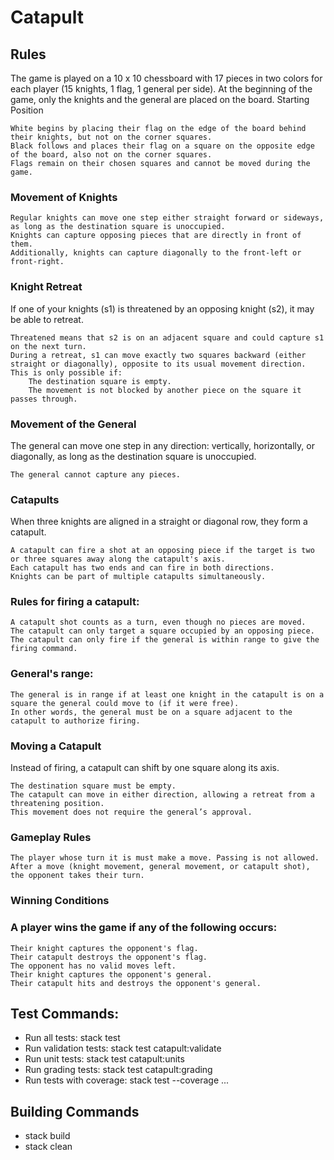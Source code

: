 # Catapult
## Rules

The game is played on a 10 x 10 chessboard with 17 pieces in two colors for each player (15 knights, 1 flag, 1 general per side). At the beginning of the game, only the knights and the general are placed on the board.
Starting Position

    White begins by placing their flag on the edge of the board behind their knights, but not on the corner squares.
    Black follows and places their flag on a square on the opposite edge of the board, also not on the corner squares.
    Flags remain on their chosen squares and cannot be moved during the game.

### Movement of Knights

    Regular knights can move one step either straight forward or sideways, as long as the destination square is unoccupied.
    Knights can capture opposing pieces that are directly in front of them.
    Additionally, knights can capture diagonally to the front-left or front-right.

### Knight Retreat

If one of your knights (s1) is threatened by an opposing knight (s2), it may be able to retreat.

    Threatened means that s2 is on an adjacent square and could capture s1 on the next turn.
    During a retreat, s1 can move exactly two squares backward (either straight or diagonally), opposite to its usual movement direction.
    This is only possible if:
        The destination square is empty.
        The movement is not blocked by another piece on the square it passes through.

### Movement of the General

The general can move one step in any direction: vertically, horizontally, or diagonally, as long as the destination square is unoccupied.

    The general cannot capture any pieces.

### Catapults

When three knights are aligned in a straight or diagonal row, they form a catapult.

    A catapult can fire a shot at an opposing piece if the target is two or three squares away along the catapult's axis.
    Each catapult has two ends and can fire in both directions.
    Knights can be part of multiple catapults simultaneously.

### Rules for firing a catapult:

    A catapult shot counts as a turn, even though no pieces are moved.
    The catapult can only target a square occupied by an opposing piece.
    The catapult can only fire if the general is within range to give the firing command.

### General's range:

    The general is in range if at least one knight in the catapult is on a square the general could move to (if it were free).
    In other words, the general must be on a square adjacent to the catapult to authorize firing.

### Moving a Catapult

Instead of firing, a catapult can shift by one square along its axis.

    The destination square must be empty.
    The catapult can move in either direction, allowing a retreat from a threatening position.
    This movement does not require the general’s approval.

### Gameplay Rules

    The player whose turn it is must make a move. Passing is not allowed.
    After a move (knight movement, general movement, or catapult shot), the opponent takes their turn.

### Winning Conditions

### A player wins the game if any of the following occurs:

    Their knight captures the opponent's flag.
    Their catapult destroys the opponent's flag.
    The opponent has no valid moves left.
    Their knight captures the opponent's general.
    Their catapult hits and destroys the opponent's general.

## Test Commands:
- Run all tests: stack test
- Run validation tests: stack test catapult:validate
- Run unit tests: stack test catapult:units
- Run grading tests: stack test catapult:grading
- Run tests with coverage: stack test --coverage ...

## Building Commands
- stack build
- stack clean
